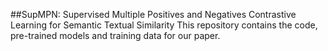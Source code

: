 ##SupMPN: Supervised Multiple Positives and Negatives Contrastive Learning for Semantic Textual Similarity
This repository contains the code, pre-trained models and training data for our paper.
